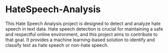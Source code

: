 # HateSpeech-Analysis
This Hate Speech Analysis project is designed to detect and analyze hate speech in text data. Hate speech detection is crucial for maintaining a safe and respectful online environment, and this project aims to contribute to that goal. It provides a machine learning-based solution to identify and classify text as hate speech or non-hate speech.
